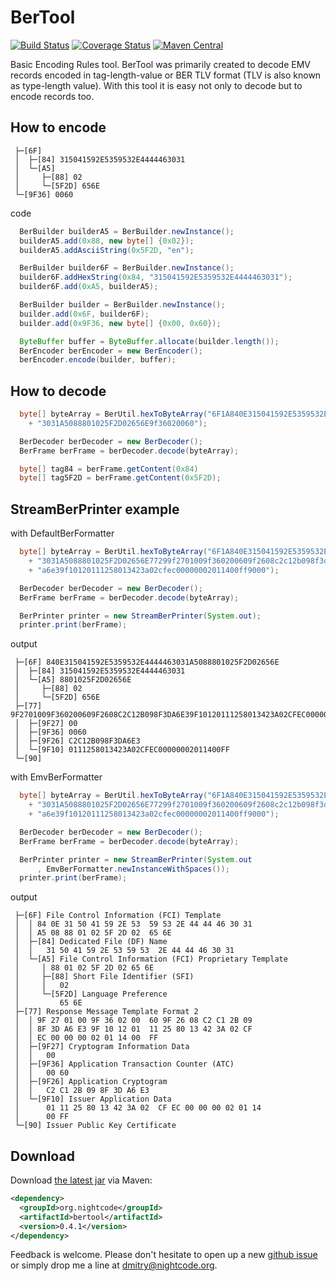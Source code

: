 # BerTool 

[![Build Status](https://travis-ci.org/nightcode/bertool.svg?branch=master)](https://travis-ci.org/nightcode/bertool)
[![Coverage Status](https://coveralls.io/repos/nightcode/bertool/badge.svg?branch=master&service=github)](https://coveralls.io/github/nightcode/bertool?branch=master)
[![Maven Central](https://img.shields.io/maven-central/v/org.nightcode/bertool.svg)](http://search.maven.org/#search%7Cga%7C1%7Cg%3Aorg.nightcode%20bertool)

Basic Encoding Rules tool.
BerTool was primarily created to decode EMV records encoded in tag-length-value or BER TLV format (TLV is also known as type-length value).
With this tool it is easy not only to decode but to encode records too.

How to encode 
-------------

```
 ├─[6F]
 │  ├─[84] 315041592E5359532E4444463031
 │  └─[A5]
 │     ├─[88] 02
 │     └─[5F2D] 656E
 └─[9F36] 0060
```

code

```java
  BerBuilder builderA5 = BerBuilder.newInstance();
  builderA5.add(0x88, new byte[] {0x02});
  builderA5.addAsciiString(0x5F2D, "en");

  BerBuilder builder6F = BerBuilder.newInstance();
  builder6F.addHexString(0x84, "315041592E5359532E4444463031");
  builder6F.add(0xA5, builderA5);

  BerBuilder builder = BerBuilder.newInstance();
  builder.add(0x6F, builder6F);
  builder.add(0x9F36, new byte[] {0x00, 0x60});

  ByteBuffer buffer = ByteBuffer.allocate(builder.length());
  BerEncoder berEncoder = new BerEncoder();
  berEncoder.encode(builder, buffer);
```

How to decode 
-------------

```java
  byte[] byteArray = BerUtil.hexToByteArray("6F1A840E315041592E5359532E444446"
    + "3031A5088801025F2D02656E9f36020060");

  BerDecoder berDecoder = new BerDecoder();
  BerFrame berFrame = berDecoder.decode(byteArray);

  byte[] tag84 = berFrame.getContent(0x84)
  byte[] tag5F2D = berFrame.getContent(0x5F2D);
```

StreamBerPrinter example
------------------------

with DefaultBerFormatter

```java
  byte[] byteArray = BerUtil.hexToByteArray("6F1A840E315041592E5359532E444446"
    + "3031A5088801025F2D02656E77299f2701009f360200609f2608c2c12b098f3d"
    + "a6e39f10120111258013423a02cfec00000002011400ff9000"); 

  BerDecoder berDecoder = new BerDecoder();
  BerFrame berFrame = berDecoder.decode(byteArray);

  BerPrinter printer = new StreamBerPrinter(System.out);
  printer.print(berFrame);
```

output

```
 ├─[6F] 840E315041592E5359532E4444463031A5088801025F2D02656E
 │  ├─[84] 315041592E5359532E4444463031
 │  └─[A5] 8801025F2D02656E
 │     ├─[88] 02
 │     └─[5F2D] 656E
 ├─[77] 9F2701009F360200609F2608C2C12B098F3DA6E39F10120111258013423A02CFEC00000002011400FF
 │  ├─[9F27] 00
 │  ├─[9F36] 0060
 │  ├─[9F26] C2C12B098F3DA6E3
 │  └─[9F10] 0111258013423A02CFEC00000002011400FF
 └─[90]
```

with EmvBerFormatter

```java
  byte[] byteArray = BerUtil.hexToByteArray("6F1A840E315041592E5359532E444446"
    + "3031A5088801025F2D02656E77299f2701009f360200609f2608c2c12b098f3d"
    + "a6e39f10120111258013423a02cfec00000002011400ff9000"); 

  BerDecoder berDecoder = new BerDecoder();
  BerFrame berFrame = berDecoder.decode(byteArray);

  BerPrinter printer = new StreamBerPrinter(System.out
      , EmvBerFormatter.newInstanceWithSpaces());
  printer.print(berFrame);
```

output

```
 ├─[6F] File Control Information (FCI) Template
 │  │ 84 0E 31 50 41 59 2E 53  59 53 2E 44 44 46 30 31
 │  │ A5 08 88 01 02 5F 2D 02  65 6E
 │  ├─[84] Dedicated File (DF) Name
 │  │   31 50 41 59 2E 53 59 53  2E 44 44 46 30 31
 │  └─[A5] File Control Information (FCI) Proprietary Template
 │     │ 88 01 02 5F 2D 02 65 6E
 │     ├─[88] Short File Identifier (SFI)
 │     │   02
 │     └─[5F2D] Language Preference
 │         65 6E
 ├─[77] Response Message Template Format 2
 │  │ 9F 27 01 00 9F 36 02 00  60 9F 26 08 C2 C1 2B 09
 │  │ 8F 3D A6 E3 9F 10 12 01  11 25 80 13 42 3A 02 CF
 │  │ EC 00 00 00 02 01 14 00  FF
 │  ├─[9F27] Cryptogram Information Data
 │  │   00
 │  ├─[9F36] Application Transaction Counter (ATC)
 │  │   00 60
 │  ├─[9F26] Application Cryptogram
 │  │   C2 C1 2B 09 8F 3D A6 E3
 │  └─[9F10] Issuer Application Data
 │      01 11 25 80 13 42 3A 02  CF EC 00 00 00 02 01 14
 │      00 FF
 └─[90] Issuer Public Key Certificate
```

Download
--------

Download [the latest jar][1] via Maven:
```xml
<dependency>
  <groupId>org.nightcode</groupId>
  <artifactId>bertool</artifactId>
  <version>0.4.1</version>
</dependency>
```

Feedback is welcome. Please don't hesitate to open up a new [github issue](https://github.com/nightcode/bertool/issues) or simply drop me a line at <dmitry@nightcode.org>.


 [1]: http://oss.sonatype.org/service/local/artifact/maven/redirect?r=releases&g=org.nightcode&a=bertool&v=LATEST
